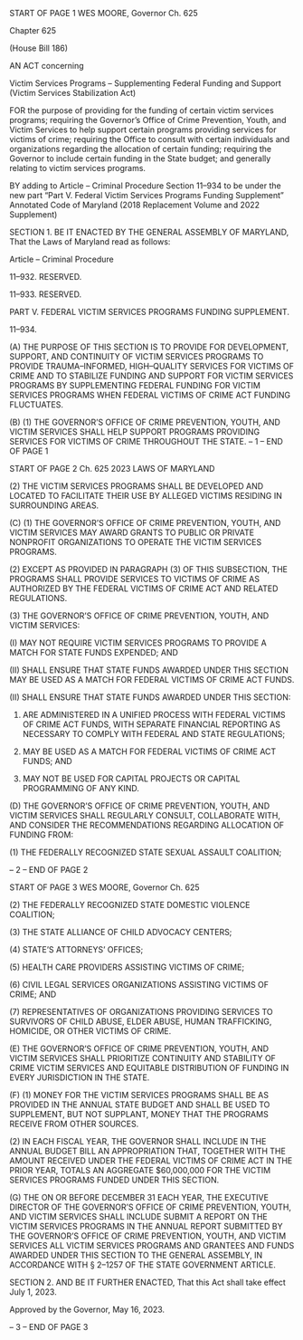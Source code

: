 START OF PAGE 1
WES MOORE, Governor Ch. 625

Chapter 625

(House Bill 186)

AN ACT concerning

Victim Services Programs – Supplementing Federal Funding and Support
(Victim Services Stabilization Act)

FOR the purpose of providing for the funding of certain victim services programs; requiring
the Governor’s Office of Crime Prevention, Youth, and Victim Services to help
support certain programs providing services for victims of crime; requiring the Office
to consult with certain individuals and organizations regarding the allocation of
certain funding; requiring the Governor to include certain funding in the State
budget; and generally relating to victim services programs.

BY adding to
Article – Criminal Procedure
Section 11–934 to be under the new part “Part V. Federal Victim Services Programs
Funding Supplement”
Annotated Code of Maryland
(2018 Replacement Volume and 2022 Supplement)

SECTION 1. BE IT ENACTED BY THE GENERAL ASSEMBLY OF MARYLAND,
That the Laws of Maryland read as follows:

Article – Criminal Procedure

11–932. RESERVED.

11–933. RESERVED.

PART V. FEDERAL VICTIM SERVICES PROGRAMS FUNDING SUPPLEMENT.

11–934.

(A) THE PURPOSE OF THIS SECTION IS TO PROVIDE FOR DEVELOPMENT,
SUPPORT, AND CONTINUITY OF VICTIM SERVICES PROGRAMS TO PROVIDE
TRAUMA–INFORMED, HIGH–QUALITY SERVICES FOR VICTIMS OF CRIME AND TO
STABILIZE FUNDING AND SUPPORT FOR VICTIM SERVICES PROGRAMS BY
SUPPLEMENTING FEDERAL FUNDING FOR VICTIM SERVICES PROGRAMS WHEN
FEDERAL VICTIMS OF CRIME ACT FUNDING FLUCTUATES.

(B) (1) THE GOVERNOR’S OFFICE OF CRIME PREVENTION, YOUTH, AND
VICTIM SERVICES SHALL HELP SUPPORT PROGRAMS PROVIDING SERVICES FOR
VICTIMS OF CRIME THROUGHOUT THE STATE.
– 1 –
END OF PAGE 1

START OF PAGE 2
Ch. 625 2023 LAWS OF MARYLAND

(2) THE VICTIM SERVICES PROGRAMS SHALL BE DEVELOPED AND
LOCATED TO FACILITATE THEIR USE BY ALLEGED VICTIMS RESIDING IN
SURROUNDING AREAS.

(C) (1) THE GOVERNOR’S OFFICE OF CRIME PREVENTION, YOUTH, AND
VICTIM SERVICES MAY AWARD GRANTS TO PUBLIC OR PRIVATE NONPROFIT
ORGANIZATIONS TO OPERATE THE VICTIM SERVICES PROGRAMS.

(2) EXCEPT AS PROVIDED IN PARAGRAPH (3) OF THIS SUBSECTION,
THE PROGRAMS SHALL PROVIDE SERVICES TO VICTIMS OF CRIME AS AUTHORIZED
BY THE FEDERAL VICTIMS OF CRIME ACT AND RELATED REGULATIONS.

(3) THE GOVERNOR’S OFFICE OF CRIME PREVENTION, YOUTH, AND
VICTIM SERVICES:

(I) MAY NOT REQUIRE VICTIM SERVICES PROGRAMS TO
PROVIDE A MATCH FOR STATE FUNDS EXPENDED; AND

(II) SHALL ENSURE THAT STATE FUNDS AWARDED UNDER THIS
SECTION MAY BE USED AS A MATCH FOR FEDERAL VICTIMS OF CRIME ACT FUNDS.

(II) SHALL ENSURE THAT STATE FUNDS AWARDED UNDER THIS
SECTION:

1. ARE ADMINISTERED IN A UNIFIED PROCESS WITH
FEDERAL VICTIMS OF CRIME ACT FUNDS, WITH SEPARATE FINANCIAL REPORTING
AS NECESSARY TO COMPLY WITH FEDERAL AND STATE REGULATIONS;

2. MAY BE USED AS A MATCH FOR FEDERAL VICTIMS OF
CRIME ACT FUNDS; AND

3. MAY NOT BE USED FOR CAPITAL PROJECTS OR
CAPITAL PROGRAMMING OF ANY KIND.

(D) THE GOVERNOR’S OFFICE OF CRIME PREVENTION, YOUTH, AND
VICTIM SERVICES SHALL REGULARLY CONSULT, COLLABORATE WITH, AND
CONSIDER THE RECOMMENDATIONS REGARDING ALLOCATION OF FUNDING FROM:

(1) THE FEDERALLY RECOGNIZED STATE SEXUAL ASSAULT
COALITION;

– 2 –
END OF PAGE 2

START OF PAGE 3
WES MOORE, Governor Ch. 625

(2) THE FEDERALLY RECOGNIZED STATE DOMESTIC VIOLENCE
COALITION;

(3) THE STATE ALLIANCE OF CHILD ADVOCACY CENTERS;

(4) STATE’S ATTORNEYS’ OFFICES;

(5) HEALTH CARE PROVIDERS ASSISTING VICTIMS OF CRIME;

(6) CIVIL LEGAL SERVICES ORGANIZATIONS ASSISTING VICTIMS OF
CRIME; AND

(7) REPRESENTATIVES OF ORGANIZATIONS PROVIDING SERVICES TO
SURVIVORS OF CHILD ABUSE, ELDER ABUSE, HUMAN TRAFFICKING, HOMICIDE, OR
OTHER VICTIMS OF CRIME.

(E) THE GOVERNOR’S OFFICE OF CRIME PREVENTION, YOUTH, AND
VICTIM SERVICES SHALL PRIORITIZE CONTINUITY AND STABILITY OF CRIME VICTIM
SERVICES AND EQUITABLE DISTRIBUTION OF FUNDING IN EVERY JURISDICTION IN
THE STATE.

(F) (1) MONEY FOR THE VICTIM SERVICES PROGRAMS SHALL BE AS
PROVIDED IN THE ANNUAL STATE BUDGET AND SHALL BE USED TO SUPPLEMENT,
BUT NOT SUPPLANT, MONEY THAT THE PROGRAMS RECEIVE FROM OTHER SOURCES.

(2) IN EACH FISCAL YEAR, THE GOVERNOR SHALL INCLUDE IN THE
ANNUAL BUDGET BILL AN APPROPRIATION THAT, TOGETHER WITH THE AMOUNT
RECEIVED UNDER THE FEDERAL VICTIMS OF CRIME ACT IN THE PRIOR YEAR,
TOTALS AN AGGREGATE $60,000,000 FOR THE VICTIM SERVICES PROGRAMS
FUNDED UNDER THIS SECTION.

(G) THE ON OR BEFORE DECEMBER 31 EACH YEAR, THE EXECUTIVE
DIRECTOR OF THE GOVERNOR’S OFFICE OF CRIME PREVENTION, YOUTH, AND
VICTIM SERVICES SHALL INCLUDE SUBMIT A REPORT ON THE VICTIM SERVICES
PROGRAMS IN THE ANNUAL REPORT SUBMITTED BY THE GOVERNOR’S OFFICE OF
CRIME PREVENTION, YOUTH, AND VICTIM SERVICES ALL VICTIM SERVICES
PROGRAMS AND GRANTEES AND FUNDS AWARDED UNDER THIS SECTION TO THE
GENERAL ASSEMBLY, IN ACCORDANCE WITH § 2–1257 OF THE STATE GOVERNMENT
ARTICLE.

SECTION 2. AND BE IT FURTHER ENACTED, That this Act shall take effect July
1, 2023.

Approved by the Governor, May 16, 2023.

– 3 –
END OF PAGE 3